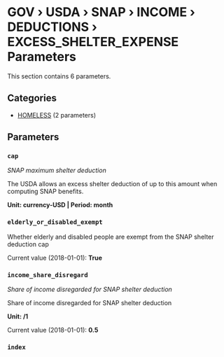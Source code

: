 # GOV › USDA › SNAP › INCOME › DEDUCTIONS › EXCESS_SHELTER_EXPENSE Parameters

This section contains 6 parameters.

## Categories

- [HOMELESS](homeless/index.md) (2 parameters)

## Parameters

### `cap`
*SNAP maximum shelter deduction*

The USDA allows an excess shelter deduction of up to this amount when computing SNAP benefits.

**Unit: currency-USD | Period: month**


### `elderly_or_disabled_exempt`

Whether elderly and disabled people are exempt from the SNAP shelter deduction cap

Current value (2018-01-01): **True**


### `income_share_disregard`
*Share of income disregarded for SNAP shelter deduction*

Share of income disregarded for SNAP shelter deduction

**Unit: /1**

Current value (2018-01-01): **0.5**


### `index`

